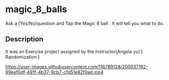 # magic_8_balls

Ask a (Yes/No)question and Tap the Magic 8 ball . It will tell you what to do.

## Description

It was an Exercise project assigned by the Instructor(Angela yu) [ Randomization ]

https://user-images.githubusercontent.com/116789128/200037192-99eef0df-491f-4b37-9cb7-cfd51e82f0ad.mp4
